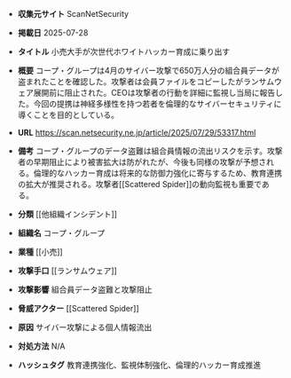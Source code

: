 - **収集元サイト**
ScanNetSecurity

- **掲載日**
2025-07-28

- **タイトル**
小売大手が次世代ホワイトハッカー育成に乗り出す

- **概要**
コープ・グループは4月のサイバー攻撃で650万人分の組合員データが盗まれたことを確認した。攻撃者は会員ファイルをコピーしたがランサムウェア展開前に阻止された。CEOは攻撃者の行動を詳細に監視し当局に報告した。今回の提携は神経多様性を持つ若者を倫理的なサイバーセキュリティに導くことを目的としている。

- **URL**
https://scan.netsecurity.ne.jp/article/2025/07/29/53317.html

- **備考**
コープ・グループのデータ盗難は組合員情報の流出リスクを示す。攻撃者の早期阻止により被害拡大は防がれたが、今後も同様の攻撃が予想される。倫理的なハッカー育成は将来的な防御力強化に寄与するため、教育連携の拡大が推奨される。攻撃者[[Scattered Spider]]の動向監視も重要である。

- **分類**
[[他組織インシデント]]

- **組織名**
コープ・グループ

- **業種**
[[小売]]

- **攻撃手口**
[[ランサムウェア]]

- **攻撃影響**
組合員データ盗難と攻撃阻止

- **脅威アクター**
[[Scattered Spider]]

- **原因**
サイバー攻撃による個人情報流出

- **対処方法**
N/A

- **ハッシュタグ**
教育連携強化、監視体制強化、倫理的ハッカー育成推進
